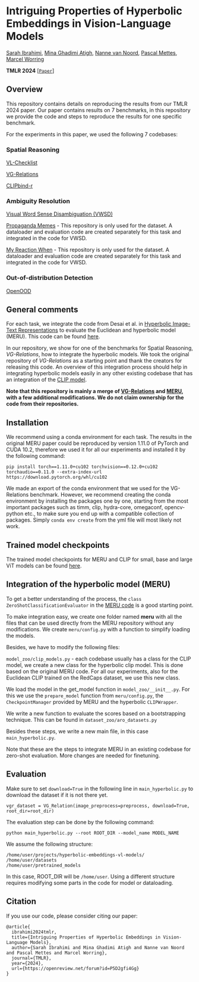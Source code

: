 # Intriguing Properties of Hyperbolic Embeddings in Vision-Language Models
[Sarah Ibrahimi](https://saibr.github.io), [Mina Ghadimi Atigh](https://minaghadimi.github.io), [Nanne van Noord](https://nanne.github.io), [Pascal Mettes](https://staff.fnwi.uva.nl/p.s.m.mettes/), [Marcel Worring](https://staff.fnwi.uva.nl/m.worring/)

**TMLR 2024** [[`Paper`](https://openreview.net/forum?id=P5D2gfi4Gg)] 

## Overview

This repository contains details on reproducing the results from our TMLR 2024 paper. Our paper contains results on 7 benchmarks, in this repository we provide the code and steps to reproduce the results for one specific benchmark.

For the experiments in this paper, we used the following 7 codebases:

### Spatial Reasoning

[VL-Checklist](https://github.com/om-ai-lab/VL-CheckList)

[VG-Relations](https://github.com/mertyg/vision-language-models-are-bows)

[CLIPbind-r](https://github.com/marthaflinderslewis/clip-binding)

### Ambiguity Resolution

[Visual Word Sense Disambiguation (VWSD)](https://github.com/asahi417/visual-wsd-baseline)

[Propaganda Memes](https://github.com/di-dimitrov/propaganda-techniques-in-memes?tab=readme-ov-file) - This repository is only used for the dataset. A dataloader and evaluation code are created separately for this task and integrated in the code for VWSD.

[My Reaction When](https://github.com/yalesong/pvse?tab=readme-ov-file#mrw) - This repository is only used for the dataset. A dataloader and evaluation code are created separately for this task and integrated in the code for VWSD.

### Out-of-distribution Detection

[OpenOOD](https://github.com/Jingkang50/OpenOOD)

## General comments

For each task, we integrate the code from Desai et al. in [Hyperbolic Image-Text Representations](https://arxiv.org/pdf/2304.09172) to evaluate the Euclidean and hyperbolic model (MERU). This code can be found [here](https://github.com/facebookresearch/meru/tree/main). 

In our repository, we show for one of the benchmarks for Spatial Reasoning, *VG-Relations*, how to integrate the hyperbolic models. We took the original repository of *VG-Relations* as a starting point and thank the creators for releasing this code. An overview of this integration process should help in integrating hyperbolic models easily in any other existing codebase that has an integration of the [CLIP model](https://github.com/openai/CLIP).

**Note that this repository is mainly a merge of [VG-Relations](https://github.com/mertyg/vision-language-models-are-bows) and [MERU](https://github.com/facebookresearch/meru/tree/main), with a few additional modifications. We do not claim ownership for the code from their repositories.**

## Installation

We recommend using a conda environment for each task. The results in the original MERU paper could be reproduced by version 1.11.0 of PyTorch and CUDA 10.2, therefore we used it for all our experiments and installed it by the following command:

```
pip install torch==1.11.0+cu102 torchvision==0.12.0+cu102 torchaudio==0.11.0 --extra-index-url https://download.pytorch.org/whl/cu102
```

We made an export of the conda environment that we used for the VG-Relations benchmark. However, we recommend creating the conda environment by installing the packages one by one, starting from the most important packages such as timm, clip, hydra-core, omegaconf, opencv-python etc., to make sure you end up with a compatible collection of packages. Simply ```conda env create``` from the yml file will most likely not work.

## Trained model checkpoints

The trained model checkpoints for MERU and CLIP for small, base and large ViT models can be found [here](https://github.com/facebookresearch/meru/tree/main). 

## Integration of the hyperbolic model (MERU)

To get a better understanding of the process, the ```class ZeroShotClassificationEvaluator``` in the [MERU code](https://github.com/facebookresearch/meru/blob/6d4430055f58354539f68668175135256f99d47f/meru/evaluation/classification.py) is a good starting point.

To make integration easy, we create one folder named **meru** with all the files that can be used directly from the MERU repository without any modifications. We create ```meru/config.py``` with a function to simplify loading the models.

Besides, we have to modify the following files:

```model_zoo/clip_models.py``` - each codebase usually has a class for the CLIP model, we create a new class for the hyperbolic clip model. This is done based on the original MERU code. For all our experiments, also for the Euclidean CLIP trained on the RedCaps dataset, we use this new class.

We load the model in the get_model function in ```model_zoo/__init__.py```. For this we use the ```prepare_model``` function from ```meru/config.py```, the ```CheckpointManager``` provided by MERU and the hyperbolic ```CLIPWrapper```.

We write a new function to evaluate the scores based on a bootstrapping technique. This can be found in ```dataset_zoo/aro_datasets.py```

Besides these steps, we write a new main file, in this case ```main_hyperbolic.py```. 

Note that these are the steps to integrate MERU in an existing codebase for zero-shot evaluation. More changes are needed for finetuning.

## Evaluation

Make sure to set ```download=True``` in the following line in ```main_hyperbolic.py``` to download the dataset if it is not there yet.
```
vgr_dataset = VG_Relation(image_preprocess=preprocess, download=True, root_dir=root_dir)
```

The evaluation step can be done by the following command:
```
python main_hyperbolic.py --root ROOT_DIR --model_name MODEL_NAME
```

We assume the following structure:
```
/home/user/projects/hyperbolic-embeddings-vl-models/
/home/user/datasets
/home/user/pretrained_models
```

In this case, ROOT_DIR will be ```/home/user```. Using a different structure requires modifying some parts in the code for model or dataloading.

## Citation
If you use our code, please consider citing our paper:

```
@article{
  ibrahimi2024tmlr,
  title={Intriguing Properties of Hyperbolic Embeddings in Vision-Language Models},
  author={Sarah Ibrahimi and Mina Ghadimi Atigh and Nanne van Noord and Pascal Mettes and Marcel Worring},
  journal={TMLR},
  year={2024},
  url={https://openreview.net/forum?id=P5D2gfi4Gg}
}
```

